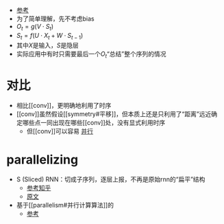 - [参考](https://zhuanlan.zhihu.com/p/30844905)
- 为了简单理解，先不考虑bias
- $O_t=g(V\cdot S_t)$
- $S_t = f(U\cdot X_t + W\cdot S_{t-1})$
- 其中$X$是输入，$S$是隐层
- 实际应用中有时只需要最后一个$O_t$“总结”整个序列的情况
# 对比
- 相比[[conv]]，更明确地利用了时序
- [[conv]]虽然假设[[symmetry#平移]]，但本质上还是只利用了“距离”远近确定哪些点一同出现在哪些[[conv]]处，没有显式利用时序
  - 但[[conv]]可以容易 [并行](#parallelizing)
# parallelizing
- S (Sliced) RNN：切成子序列，逐层上报，不再是原始rnn的“扁平”结构
  - [参考知乎](https://zhuanlan.zhihu.com/p/42242327)
  - [原文](https://arxiv.org/ftp/arxiv/papers/1807/1807.02291.pdf)
- 基于[[parallelism#并行计算算法]]的
  - [参考](https://openreview.net/pdf?id=HyUNwulC-)